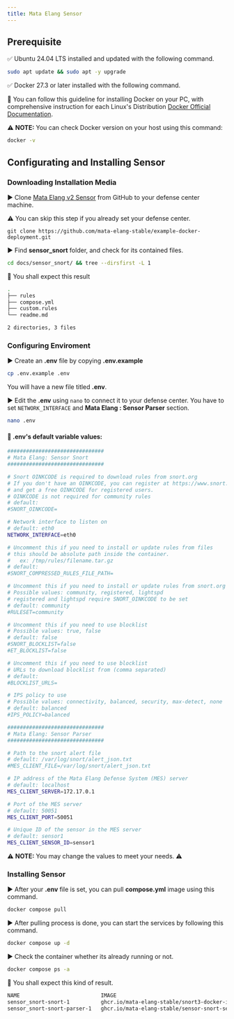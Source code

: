 ```yaml
---
title: Mata Elang Sensor
---
```


## Prerequisite

✅ Ubuntu 24.04 LTS installed and updated with the following command.

```bash
sudo apt update && sudo apt -y upgrade
```

✅ Docker 27.3 or later installed with the following command.

:key: You can follow this guideline for installing Docker on your PC, with comprehensive instruction for each Linux's Distribution
[Docker Official Documentation](https://docs.docker.com/engine/install/).

:warning: **NOTE:** You can check Docker version on your host using this command:

```bash
docker -v
```

## Configurating and Installing Sensor

### Downloading Installation Media

▶️ Clone [Mata Elang v2 Sensor](https://github.com/mata-elang-stable/example-docker-deployment.git) from GitHub to your defense center machine.

⚠️ You can skip this step if you already set your defense center.

```
git clone https://github.com/mata-elang-stable/example-docker-deployment.git
```

▶️ Find **sensor_snort** folder, and check for its contained files.

```bash
cd docs/sensor_snort/ && tree --dirsfirst -L 1
```

🔑 You shall expect this result

```bash
.
├── rules
├── compose.yml
├── custom.rules
└── readme.md

2 directories, 3 files
```

### Configuring Enviroment

▶️ Create an **.env** file by copying **.env.example**

```bash
cp .env.example .env
```

You will have a new file titled **.env**.

▶️ Edit the **.env** using `nano` to connect it to your defense center. You have to set `NETWORK_INTERFACE` and **Mata Elang : Sensor Parser** section.

```bash
nano .env
```

#### 🔑 .env's default variable values:

```bash
###############################
# Mata Elang: Sensor Snort
###############################

# Snort OINKCODE is required to download rules from snort.org
# If you don't have an OINKCODE, you can register at https://www.snort.org/users/sign_up
# and get a free OINKCODE for registered users.
# OINKCODE is not required for community rules
# default:
#SNORT_OINKCODE=

# Network interface to listen on
# default: eth0
NETWORK_INTERFACE=eth0

# Uncomment this if you need to install or update rules from files
# this should be absolute path inside the container.
#   ex: /tmp/rules/filename.tar.gz
# default:
#SNORT_COMPRESSED_RULES_FILE_PATH=

# Uncomment this if you need to install or update rules from snort.org
# Possible values: community, registered, lightspd
# registered and lightspd require SNORT_OINKCODE to be set
# default: community
#RULESET=community

# Uncomment this if you need to use blocklist
# Possible values: true, false
# default: false
#SNORT_BLOCKLIST=false
#ET_BLOCKLIST=false

# Uncomment this if you need to use blocklist
# URLs to download blocklist from (comma separated)
# default:
#BLOCKLIST_URLS=

# IPS policy to use
# Possible values: connectivity, balanced, security, max-detect, none
# default: balanced
#IPS_POLICY=balanced

###############################
# Mata Elang: Sensor Parser
###############################

# Path to the snort alert file
# default: /var/log/snort/alert_json.txt
#MES_CLIENT_FILE=/var/log/snort/alert_json.txt

# IP address of the Mata Elang Defense System (MES) server
# default: localhost
MES_CLIENT_SERVER=172.17.0.1

# Port of the MES server
# default: 50051
MES_CLIENT_PORT=50051

# Unique ID of the sensor in the MES server
# default: sensor1
MES_CLIENT_SENSOR_ID=sensor1
```

:warning: **NOTE:** You may change the values to meet your needs. :warning:

### Installing Sensor

▶️ After your **.env** file is set, you can pull **compose.yml** image using this command.

```bash
docker compose pull
```

▶️ After pulling process is done, you can start the services by following this command.

```bash
docker compose up -d
```

▶️ Check the container whether its already running or not.

```bash
docker compose ps -a
```

🔑 You shall expect this kind of result.

```bash
NAME                          IMAGE                                                       COMMAND                  SERVICE        CREATED         STATUS                                  PORTS
sensor_snort-snort-1          ghcr.io/mata-elang-stable/snort3-docker-image:v2.0-debian   "/usr/local/bin/star…"   snort          3 seconds ago   Up 2 seconds
sensor_snort-snort-parser-1   ghcr.io/mata-elang-stable/sensor-snort-service:latest       "/go/bin/app client …"   snort-parser   3 seconds ago   Up 2 seconds
```
